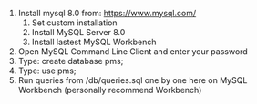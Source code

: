 1. Install mysql 8.0 from: https://www.mysql.com/
   1. Set custom installation
   2. Install MySQL Server 8.0
   3. Install lastest MySQL Workbench
2. Open MySQL Command Line Client and enter your password
3. Type: create database pms;
4. Type: use pms;
5. Run queries from /db/queries.sql one by one here on MySQL Workbench (personally recommend Workbench)